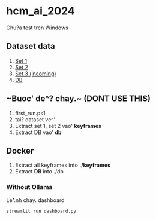 # hcm_ai_2024
Chu?a test tren Windows

## Dataset data
1. [Set 1](https://www.kaggle.com/datasets/letruonggiangk17ct/hcm-ai-keyframe-extract-1-kf) 
2. [Set 2](https://www.kaggle.com/datasets/huynhmy1/hcm-ai-keyframe-extract-2-kf)
3. [Set 3 (incoming)]()
3. [DB](https://www.kaggle.com/datasets/letruonggiangk17ct/hcm-ai-db)
## ~Buoc' de^? chay.~ (DONT USE THIS)
1. first_run.ps1
2. tai? dataset ve^'
3. Extract set 1, set 2 vao' **keyframes**
4. Extract DB vao' **db**

## Docker
1. Extract all keyframes into **./keyframes**
2. Extract **DB** into ./db
### Without Ollama


Le^.nh chay. dashboard
```bash
streamlit run dashboard.py
```
